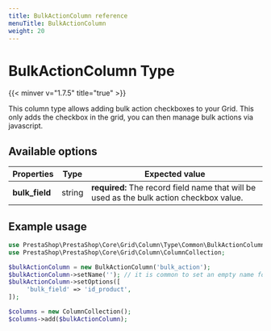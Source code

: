 ```yaml
---
title: BulkActionColumn reference
menuTitle: BulkActionColumn
weight: 20
---
```


# BulkActionColumn Type
{{< minver v="1.7.5" title="true" >}}

This column type allows adding bulk action checkboxes to your Grid. This only adds the checkbox in the grid, you can then manage bulk actions via javascript.

## Available options

| Properties     | Type   | Expected value                                                                           |
| -------------- | ------ | ---------------------------------------------------------------------------------------- |
| **bulk_field** | string | **required:** The record field name that will be used as the bulk action checkbox value. |

## Example usage

```php
use PrestaShop\PrestaShop\Core\Grid\Column\Type\Common\BulkActionColumn;
use PrestaShop\PrestaShop\Core\Grid\Column\ColumnCollection;

$bulkActionColumn = new BulkActionColumn('bulk_action');
$bulkActionColumn->setName(''); // it is common to set an empty name for bulk action columns
$bulkActionColumn->setOptions([
     'bulk_field' => 'id_product',
]);

$columns = new ColumnCollection();
$columns->add($bulkActionColumn);
```
